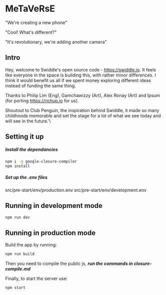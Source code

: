 # MeTaVeRsE

"We're creating a new phone"

"Cool! What's different?"

"It's revolutionary, we're adding another camera"

## Intro

Hey, welcome to Swiddle's open source code - https://swiddle.io. It feels like everyone in the space is building this, with rather minor differences. I think it would benefit us all if we spent money exploring different ideas instead of funding the same thing. 


Thanks to Philip Lim (Eng), Gamchawizzy (Art), Alex Ronay (Art) and Ipsum (for porting https://richup.io for us).

Shoutout to Club Penguin, the inspiration behind Swiddle, it made so many childhoods memorable and set the stage for a lot of what we see today and will see in the future.'\


## Setting it up


##### Install the dependancies
```bash
npm i -g google-closure-compiler
npm install

```
##### Set up the .env files
src/pre-start/env/production.env
src/pre-start/env/development.env


## Running in development mode
```bash
npm run dev
```

## Running in production mode
Build the app by running:

```bash
npm run build
```

Then you need to compile the public js, ***run the commands in closure-compile.md***

Finally, to start the server use:

```bash
npm start
```

